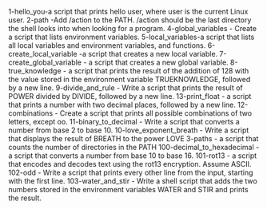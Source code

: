 1-hello_you-a script that prints hello user, where user is the current Linux user.
2-path -Add /action to the PATH. /action should be the last directory the shell looks into when looking for a program.
4-global_variables - Create a script that lists environment variables.
5-local_variables-a script that lists all local variables and environment variables, and functions.
6-create_local_variable -a script that creates a new local variable.
7-create_global_variable - a script that creates a new global variable.
8-true_knowledge -  a script that prints the result of the addition of 128 with the value stored in the environment variable TRUEKNOWLEDGE, followed by a new line.
9-divide_and_rule - Write a script that prints the result of POWER divided by DIVIDE, followed by a new line.
13-print_float - a script that prints a number with two decimal places, followed by a new line.
12-combinations - Create a script that prints all possible combinations of two letters, except oo.
11-binary_to_decimal - Write a script that converts a number from base 2 to base 10.
10-love_exponent_breath - Write a script that displays the result of BREATH to the power LOVE
3-paths - a script that counts the number of directories in the PATH
100-decimal_to_hexadecimal -  a script that converts a number from base 10 to base 16.
101-rot13 -  a script that encodes and decodes text using the rot13 encryption. Assume ASCII.
102-odd - Write a script that prints every other line from the input, starting with the first line.
103-water_and_stir  - Write a shell script that adds the two numbers stored in the environment variables WATER and STIR and prints the result.
